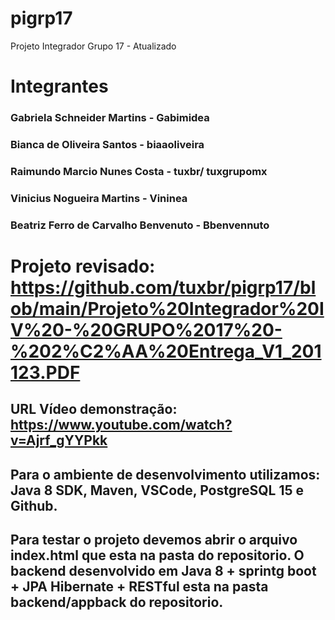 # pigrp17
Projeto Integrador Grupo 17 - Atualizado

# Integrantes
### Gabriela Schneider Martins - Gabimidea
### Bianca de Oliveira Santos - biaaoliveira
### Raimundo Marcio Nunes Costa - tuxbr/ tuxgrupomx
### Vinicius Nogueira Martins - Vininea
### Beatriz Ferro de Carvalho Benvenuto - Bbenvennuto

# Projeto revisado: https://github.com/tuxbr/pigrp17/blob/main/Projeto%20Integrador%20IV%20-%20GRUPO%2017%20-%202%C2%AA%20Entrega_V1_201123.PDF

## URL Vídeo demonstração: https://www.youtube.com/watch?v=Ajrf_gYYPkk
## Para o ambiente de desenvolvimento utilizamos: Java 8 SDK, Maven, VSCode, PostgreSQL 15 e Github.
## Para testar o projeto devemos abrir o arquivo index.html que esta na pasta do repositorio. O backend desenvolvido em Java 8 + sprintg boot + JPA Hibernate + RESTful esta na pasta backend/appback do repositorio.
